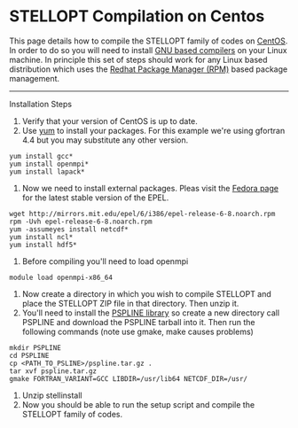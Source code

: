 STELLOPT Compilation on Centos
==============================

This page details how to compile the STELLOPT family of codes on
[CentOS](@https://www.centos.org/). In order to do so you will need to
install [GNU based compilers](@http://gcc.gnu.org/) on your Linux
machine. In principle this set of steps should work for any Linux based
distribution which uses the
[Redhat Package Manager (RPM)](@http://rpm.org/) based package
management.

------------------------------------------------------------------------

Installation Steps

1.  Verify that your version of CentOS is up to date.
2.  Use [yum](@http://yum.baseurl.org/) to install your packages. For
    this example we\'re using gfortran 4.4 but you may substitute any
    other version.

<!-- -->

    yum install gcc*
    yum install openmpi*
    yum install lapack*

1.  Now we need to install external packages. Pleas visit the
    [Fedora page](@http://fedoraproject.org/wiki/EPEL) for the latest
    stable version of the EPEL.

<!-- -->

    wget http://mirrors.mit.edu/epel/6/i386/epel-release-6-8.noarch.rpm
    rpm -Uvh epel-release-6-8.noarch.rpm
    yum -assumeyes install netcdf*
    yum install ncl*
    yum install hdf5*

1.  Before compiling you\'ll need to load openmpi

<!-- -->

    module load openmpi-x86_64

1.  Now create a directory in which you wish to compile STELLOPT and
    place the STELLOPT ZIP file in that directory. Then unzip it.
2.  You\'ll need to install the
    [PSPLINE library](@http://w3.pppl.gov/ntcc/PSPLINE/) so create a new
    directory call PSPLINE and download the PSPLINE tarball into it.
    Then run the following commands (note use gmake, make causes
    problems)

<!-- -->

    mkdir PSPLINE
    cd PSPLINE
    cp <PATH_TO_PSLINE>/pspline.tar.gz .
    tar xvf pspline.tar.gz
    gmake FORTRAN_VARIANT=GCC LIBDIR=/usr/lib64 NETCDF_DIR=/usr/

1.  Unzip stellinstall
2.  Now you should be able to run the setup script and compile the
    STELLOPT family of codes.
